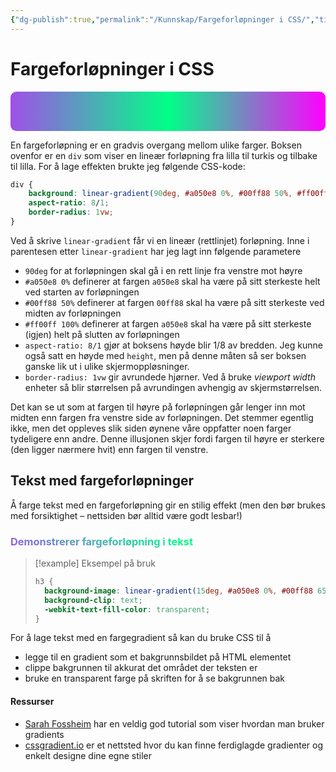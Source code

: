 ```yaml
---
{"dg-publish":true,"permalink":"/Kunnskap/Fargeforløpninger i CSS/","title":"Fargeforløpninger i CSS","tags":["css","it1"]}
---
```



# Fargeforløpninger i CSS

<div style="background: linear-gradient(90deg, #a050e8 0%, #00ff88 50%, #ff00ff 100%); aspect-ratio: 8/1; border-radius: 1vw;">&nbsp;</div>

En fargeforløpning er en gradvis overgang mellom ulike farger. Boksen ovenfor er en `div` som viser en lineær forløpning fra lilla til turkis og tilbake til lilla. For å lage effekten brukte jeg følgende CSS-kode:

```css
div {
	background: linear-gradient(90deg, #a050e8 0%, #00ff88 50%, #ff00ff 100%); 
	aspect-ratio: 8/1; 
	border-radius: 1vw;
}
```

Ved å skrive `linear-gradient` får vi en lineær (rettlinjet) forløpning. Inne i parentesen etter `linear-gradient` har jeg lagt inn følgende parametere
- `90deg` for at forløpningen skal gå i en rett linje fra venstre mot høyre
- `#a050e8 0%` definerer at fargen `a050e8` skal ha være på sitt sterkeste helt ved starten av forløpningen
- `#00ff88 50%` definerer at fargen `00ff88` skal ha være på sitt sterkeste ved midten av forløpningen
- `#ff00ff 100%` definerer at fargen `a050e8` skal ha være på sitt sterkeste (igjen) helt på slutten av forløpningen
- `aspect-ratio: 8/1` gjør at boksens høyde blir 1/8 av bredden. Jeg kunne også satt en høyde med `height`, men på denne måten så ser boksen ganske lik ut i ulike skjermoppløsninger.
- `border-radius: 1vw` gir avrundede hjørner. Ved å bruke *viewport width* enheter så blir størrelsen på avrundingen avhengig av skjermstørrelsen.

Det kan se ut som at fargen til høyre på forløpningen går lenger inn mot midten enn fargen fra venstre side av forløpningen. Det stemmer egentlig ikke, men det oppleves slik siden øynene våre oppfatter noen farger tydeligere enn andre. Denne illusjonen skjer fordi fargen til høyre er sterkere (den ligger nærmere hvit) enn fargen til venstre.

## Tekst med fargeforløpninger

Å farge tekst med en fargeforløpning gir en stilig effekt (men den bør brukes med forsiktighet – nettsiden bør alltid være godt lesbar!)
<h3 style="background-image: linear-gradient(15deg, #a050e8 0%, #00ff88 55%, #a050e8 100%); background-clip: text; -webkit-text-fill-color: transparent;
">Demonstrerer fargeforløpning i tekst</h3>

>[!example] Eksempel på bruk
>```css
>h3 {
>	background-image: linear-gradient(15deg, #a050e8 0%, #00ff88 65%, #a050e8 100%);
>	background-clip: text;
>	-webkit-text-fill-color: transparent;
>}
>```

For å lage tekst med en fargegradient så kan du bruke CSS til å 
- legge til en gradient som et bakgrunnsbildet på HTML elementet
- clippe bakgrunnen til akkurat det området der teksten er
- bruke en transparent farge på skriften for å se bakgrunnen bak

#### Ressurser
- [Sarah Fossheim](https://fossheim.io/writing/posts/css-text-gradient/) har en veldig god tutorial som viser hvordan man bruker gradients
- [cssgradient.io](https://cssgradient.io/swatches/) er et nettsted hvor du kan finne ferdiglagde gradienter og enkelt designe dine egne stiler

